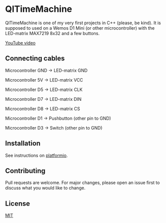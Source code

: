 # QlTimeMachine

QlTimeMachine is one of my very first projects in C++ (please, be kind).
It is supposed to used on a Wemos D1 Mini (or other microcontroller) with 
the LED-matrix MAX7219 8x32 and a few buttons.

[YouTube video](https://www.youtube.com/watch?v=BGiZFRRJ4Ec)

## Connecting cables

Microcontroller GND -> LED-matrix GND

Microcontroller 5V  -> LED-matrix VCC

Microcontroller D5  -> LED-matrix CLK

Microcontroller D7  -> LED-matrix DIN

Microcontroller D8  -> LED-matrix CS

Microcontroller D1  -> Pushbutton (other pin to GND)

Microcontroller D3  -> Switch (other pin to GND)


## Installation

See instructions on [platformio](https://platformio.org/install).

## Contributing
Pull requests are welcome. For major changes, please open an issue first
to discuss what you would like to change.

## License
[MIT](https://choosealicense.com/licenses/mit/)
